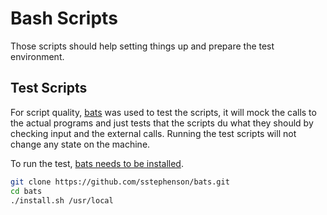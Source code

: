 # Bash Scripts

Those scripts should help setting things up and prepare the test environment.

## Test Scripts

For script quality, [bats](https://github.com/sstephenson/bats) was used to test
the scripts, it will mock the calls to the actual programs and just tests that the
scripts du what they should by checking input and the external calls. Running the
test scripts will not change any state on the machine.

To run the test, [bats needs to be installed](https://github.com/sstephenson/bats#installing-bats-from-source).

```bash
git clone https://github.com/sstephenson/bats.git
cd bats
./install.sh /usr/local
```
